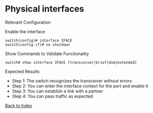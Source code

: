 # Physical interfaces 

Relevant Configuration 

Enable the interface 

```
switch(config)# interface IFACE
switch(config-if)# no shutdown
```

Show Commands to Validate Functionality 

```
switch# show interface IFACE [transceiver|brief|dom|extended]
```

Expected Results 

* Step 1: The switch recognizes the transceiver without errors
* Step 2: You can enter the interface context for the port and enable it 
* Step 3: You can establish a link with a partner
* Step 4: You can pass traffic as expected 

[Back to Index](./index.md)